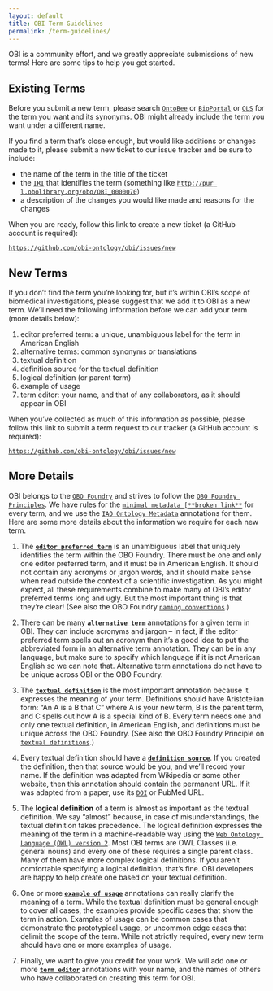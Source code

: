 ```yaml
---
layout: default
title: OBI Term Guidelines
permalink: /term-guidelines/
---
```


OBI is a community effort, and we greatly appreciate submissions of new terms! Here are some tips to help you get started.

## Existing Terms

Before you submit a new term, please search [`OntoBee`](http://www.ontobee.org/) or [`BioPortal`](https://bioportal.bioontology.org/) or [`OLS`](https://www.ebi.ac.uk/ols/index) for the term you want and its synonyms. OBI might already include the term you want under a different name.

If you find a term that’s close enough, but would like additions or changes made to it, please submit a new ticket to our issue tracker and be sure to include:

- the name of the term in the title of the ticket
- the [`IRI`](https://en.wikipedia.org/wiki/Internationalized_resource_identifier) that identifies the term (something like [`http://pur l.obolibrary.org/obo/OBI_0000070`](http://purl.obolibrary.org/obo/OBI_0000070))
- a description of the changes you would like made and reasons for the changes

When you are ready, follow this link to create a new ticket (a GitHub account is required): 

[`https://github.com/obi-ontology/obi/issues/new`](https://github.com/obi-ontology/obi/issues/new) 

## New Terms

If you don’t find the term you’re looking for, but it’s within OBI’s scope of biomedical investigations, please suggest that we add it to OBI as a new term. We’ll need the following information before we can add your term (more details below):

1. editor preferred term: a unique, unambiguous label for the term in American English
1. alternative terms: common synonyms or translations
1. textual definition
1. definition source for the textual definition
1. logical definition (or parent term)
1. example of usage
1. term editor: your name, and that of any collaborators, as it should appear in OBI

When you’ve collected as much of this information as possible, please follow this link to submit a term request to our tracker (a GitHub account is required): 

[`https://github.com/obi-ontology/obi/issues/new`](https://github.com/obi-ontology/obi/issues/new)

## More Details

OBI belongs to the [`OBO Foundry`](http://obofoundry.org/) and strives to follow the [`OBO Foundry Principles`](http://www.obofoundry.org/principles/fp-000-summary.html). We have rules for the [`minimal metadata [**broken link**`]() for every term, and we use the [`IAO Ontology Metadata`](https://code.google.com/archive/p/information-artifact-ontology/wikis/OntologyMetadata.wiki) annotations for them. Here are some more details about the information we require for each new term.

1. The **[`editor preferred term`](http://purl.obolibrary.org/obo/IAO_0000111)** is an unambiguous label that uniquely identifies the term within the OBO Foundry. There must be one and only one editor preferred term, and it must be in American English. It should not contain any acronyms or jargon words, and it should make sense when read outside the context of a scientific investigation. As you might expect, all these requirements combine to make many of OBI’s editor preferred terms long and ugly. But the most important thing is that they’re clear! (See also the OBO Foundry [`naming conventions`](http://www.obofoundry.org/principles/fp-012-naming-conventions.html).)

2. There can be many **[`alternative term`](http://purl.obolibrary.org/obo/IAO_0000118)** annotations for a given term in OBI. They can include acronyms and jargon – in fact, if the editor preferred term spells out an acronym then it’s a good idea to put the abbreviated form in an alternative term annotation. They can be in any language, but make sure to specify which language if it is not American English so we can note that. Alternative term annotations do not have to be unique across OBI or the OBO Foundry.

3. The **[`textual definition`](http://purl.obolibrary.org/obo/IAO_0000115)** is the most important annotation because it expresses the meaning of your term. Definitions should have Aristotelian form: “An A is a B that C” where A is your new term, B is the parent term, and C spells out how A is a special kind of B. Every term needs one and only one textual definition, in American English, and definitions must be unique across the OBO Foundry. (See also the OBO Foundry Principle on [`textual definitions`](http://www.obofoundry.org/principles/fp-006-textual-definitions.html).)

4. Every textual definition should have a **[`definition source`](http://purl.obolibrary.org/obo/IAO_0000119)**. If you created the definition, then that source would be you, and we’ll record your name. If the definition was adapted from Wikipedia or some other website, then this annotation should contain the permanent URL. If it was adapted from a paper, use its [`DOI`](https://en.wikipedia.org/wiki/Digital_object_identifier) or PubMed URL.

5. The **logical definition** of a term is almost as important as the textual definition. We say “almost” because, in case of misunderstandings, the textual definition takes precedence. The logical definition expresses the meaning of the term in a machine-readable way using the [`Web Ontology Language (OWL) version 2`](https://www.w3.org/TR/owl2-overview/). Most OBI terms are OWL Classes (i.e. general nouns) and every one of these requires a single parent class. Many of them have more complex logical definitions. If you aren’t comfortable specifying a logical definition, that’s fine. OBI developers are happy to help create one based on your textual definition.

6. One or more **[`example of usage`](http://purl.obolibrary.org/obo/IAO_0000112)** annotations can really clarify the meaning of a term. While the textual definition must be general enough to cover all cases, the examples provide specific cases that show the term in action. Examples of usage can be common cases that demonstrate the prototypical usage, or uncommon edge cases that delimit the scope of the term. While not strictly required, every new term should have one or more examples of usage.

7. Finally, we want to give you credit for your work. We will add one or more **[`term editor`](http://purl.obolibrary.org/obo/IAO_0000117)** annotations with your name, and the names of others who have collaborated on creating this term for OBI.

